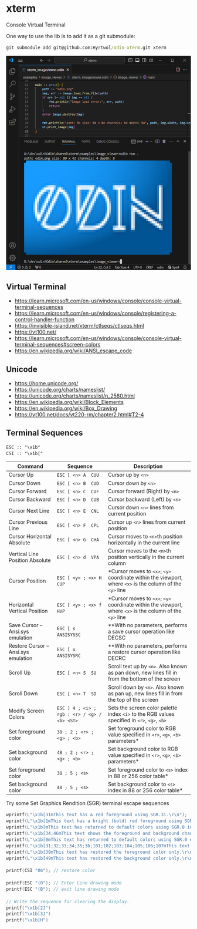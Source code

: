 # xterm

Console Virtual Terminal

One way to use the lib is to add it as a git submodule:

```bat
git submodule add git@github.com:Hyrtwol/odin-xterm.git xterm
```

![screenshot](docs/screenshot.png)

## Virtual Terminal

- <https://learn.microsoft.com/en-us/windows/console/console-virtual-terminal-sequences>
- <https://learn.microsoft.com/en-us/windows/console/registering-a-control-handler-function>
- <https://invisible-island.net/xterm/ctlseqs/ctlseqs.html>
- <https://vt100.net/>
- <https://learn.microsoft.com/en-us/windows/console/console-virtual-terminal-sequences#screen-colors>
- <https://en.wikipedia.org/wiki/ANSI_escape_code>

## Unicode

- <https://home.unicode.org/>
- <https://unicode.org/charts/nameslist/>
- <https://unicode.org/charts/nameslist/n_2580.html>
- <https://en.wikipedia.org/wiki/Block_Elements>
- <https://en.wikipedia.org/wiki/Box_Drawing>
- <https://vt100.net/docs/vt220-rm/chapter2.html#T2-4>

## Terminal Sequences

```txt
ESC :: "\x1b"
CSI :: "\x1b["
```

Command                             | Sequence                                      | Description
------------------------------------|-----------------------------------------------|------------
Cursor Up                           | `ESC [ <n> A  CUU`                            | Cursor up by `<n>`
Cursor Down                         | `ESC [ <n> B  CUD`                            | Cursor down by `<n>`
Cursor Forward                      | `ESC [ <n> C  CUF`                            | Cursor forward (Right) by `<n>`
Cursor Backward                     | `ESC [ <n> D  CUB`                            | Cursor backward (Left) by `<n>`
Cursor Next Line                    | `ESC [ <n> E  CNL`                            | Cursor down `<n>` lines from current position
Cursor Previous Line                | `ESC [ <n> F  CPL`                            | Cursor up `<n>` lines from current position
Cursor Horizontal Absolute          | `ESC [ <n> G  CHA`                            | Cursor moves to `<n>`th position horizontally in the current line
Vertical Line Position Absolute     | `ESC [ <n> d  VPA`                            | Cursor moves to the `<n>`th position vertically in the current column
Cursor Position                     | `ESC [ <y> ; <x> H    CUP`                    | *Cursor moves to `<x>`; `<y>` coordinate within the viewport, where `<x>` is the column of the `<y>` line
Horizontal Vertical Position        | `ESC [ <y> ; <x> f    HVP`                    | *Cursor moves to `<x>`; `<y>` coordinate within the viewport, where `<x>` is the column of the `<y>` line
Save Cursor – Ansi.sys emulation    | `ESC [ s  ANSISYSSC`                          | **With no parameters, performs a save cursor operation like DECSC
Restore Cursor – Ansi.sys emulation | `ESC [ u  ANSISYSRC`                          | **With no parameters, performs a restore cursor operation like DECRC
Scroll Up                           | `ESC [ <n> S  SU`                             | Scroll text up by `<n>`. Also known as pan down, new lines fill in from the bottom of the screen
Scroll Down                         | `ESC [ <n> T  SD`                             | Scroll down by `<n>`. Also known as pan up, new lines fill in from the top of the screen
Modify Screen Colors                | `ESC ] 4 ; <i> ; rgb : <r> / <g> / <b> <ST>`  | Sets the screen color palette index `<i>` to the RGB values specified in `<r>`, `<g>`, `<b>`
Set foreground color                | `38 ; 2 ; <r> ; <g> ; <b>`                    | Set foreground color to RGB value specified in `<r>`, `<g>`, `<b>` parameters*
Set background color                | `48 ; 2 ; <r> ; <g> ; <b>`                    | Set background color to RGB value specified in `<r>`, `<g>`, `<b>` parameters*
Set foreground color                | `38 ; 5 ; <s>`                                | Set foreground color to `<s>` index in 88 or 256 color table*
Set background color                | `48 ; 5 ; <s>`                                | Set background color to `<s>` index in 88 or 256 color table*

Try some Set Graphics Rendition (SGR) terminal escape sequences

```c
wprintf(L"\x1b[31mThis text has a red foreground using SGR.31.\r\n");
wprintf(L"\x1b[1mThis text has a bright (bold) red foreground using SGR.1 to affect the previous color setting.\r\n");
wprintf(L"\x1b[mThis text has returned to default colors using SGR.0 implicitly.\r\n");
wprintf(L"\x1b[34;46mThis text shows the foreground and background change at the same time.\r\n");
wprintf(L"\x1b[0mThis text has returned to default colors using SGR.0 explicitly.\r\n");
wprintf(L"\x1b[31;32;33;34;35;36;101;102;103;104;105;106;107mThis text attempts to apply many colors in the same command. Note the colors are applied from left to right so only the right-most option of foreground cyan (SGR.36) and background bright white (SGR.107) is effective.\r\n");
wprintf(L"\x1b[39mThis text has restored the foreground color only.\r\n");
wprintf(L"\x1b[49mThis text has restored the background color only.\r\n");

printf(CSI "0m"); // restore color

printf(ESC "(0"); // Enter Line drawing mode
printf(ESC "(B"); // exit line drawing mode

// Write the sequence for clearing the display.
printf("\x1b[2J")
printf("\x1b[3J")
printf("\x1b[H")
```
